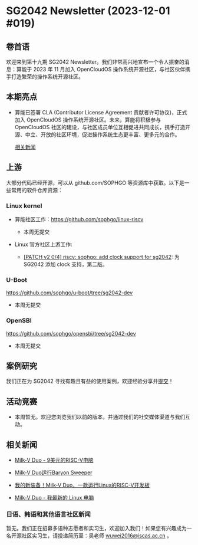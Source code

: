 # SG2042 Newsletter (2023-12-01 #019)

## 卷首语

欢迎来到第十九期 SG2042 Newsletter。我们非常高兴地宣布一个令人振奋的消息：算能于 2023 年 11 月加入 OpenCloudOS 操作系统开源社区，与社区伙伴携手打造繁荣的操作系统开源社区。

## 本期亮点

+ 算能已签署 CLA (Contributor License Agreement 贡献者许可协议)，正式加入 OpenCloudOS 操作系统开源社区。未来，算能将积极参与 OpenCloudOS 社区的建设，与社区成员单位互相促进共同成长，携手打造开源、中立、开放的社区环境，促进操作系统生态更丰富、更多元的合作。

  [相关新闻](https://mp.weixin.qq.com/s/fH7vwWoguQUNLMBVMEsTMg)

## 上游


大部分代码已经开源，可以从 github.com/SOPHGO 等资源库中获取。以下是一些常用的软件仓库资源：

### Linux kernel

+ 算能社区工作：https://github.com/sophgo/linux-riscv

  +  本周无提交

+ Linux 官方社区上游工作:

  + [[PATCH v2 0/4] riscv: sophgo: add clock support for sg2042][lk-1]: 为 SG2042 添加 clock 支持，第二版。

[lk-1]:https://lore.kernel.org/linux-riscv/cover.1701044106.git.unicorn_wang@outlook.com/

### U-Boot

https://github.com/sophgo/u-boot/tree/sg2042-dev

+ 本周无提交

### OpenSBI

https://github.com/sophgo/opensbi/tree/sg2042-dev 

+ 本周无提交

## 案例研究

我们正在为 SG2042 寻找有趣且有益的使用案例，欢迎经验分享并[提交](https://github.com/sophgocommunity/SG2042-Newsletter/pulls)！

## 活动竞赛

+ 本周暂无。欢迎您浏览我们以前的版本，并通过我们的社交媒体渠道与我们互动。

## 相关新闻

+ [Milk-V Duo - 9美元的RISC-V电脑][news-1]

+ [Milk-V Duo运行Baryon Sweeper][news-2]

+ [我的新装备！Milk-V Duo，一款运行Linux的RISC-V开发板][news-3]

+ [Milk-V Duo - 我最新的 Linux 电脑][news-4]

  

[news-1]:https://www.youtube.com/watch?v=rcffWcwhL-c
[news-2]:https://twitter.com/Krazynez_2/status/1729225787814146414
[news-3]:https://twitter.com/ina_ani/status/1728210368902963310
[news-4]:https://www.facebook.com/groups/ElectronicParts/permalink/2308949339294388/

### 日语、韩语和其他语言社区新闻

暂无。我们正在招募多语种志愿者和实习生，欢迎加入我们！如果您有兴趣成为一名开源社区实习生，请投递简历至：吴老师 [wuwei2016@iscas.ac.cn](mailto:wuwei2016@iscas.ac.cn) 。